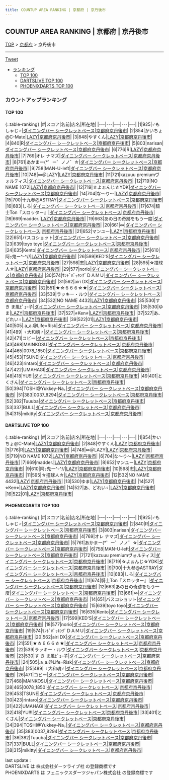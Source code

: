 ```yaml
---
title: COUNTUP AREA RANKING | 京都府 | 京丹後市
---
```

## COUNTUP AREA RANKING | 京都府 | 京丹後市

[TOP](/darts/rank/) > [京都府](/darts/rank/京都府/) > 京丹後市

___

<a href="https://twitter.com/share?ref_src=twsrc%5Etfw" data-text="COUNTUP AREA RANKING | 京都府京丹後市" class="twitter-share-button" data-hashtags="DARTSLIVE,PHOENIXDARTS,darts,ダーツ" data-show-count="false">Tweet</a>

* [ランキング](#カウントアップランキング)
    * [TOP 100](#top-100)
    * [DARTSLIVE TOP 100](#dartslive-top-100)
    * [PHOENIXDARTS TOP 100](#phoenixdarts-top-100)

### カウントアップランキング

#### TOP 100



{:.table-ranking}
|#|スコア|名前|店名|所在地|
|---|---|---|---|---|
|1|925|<span class="rank-name-pd">♂もしゃじ♂</span>|<a href="https://vs.phoenixdarts.com/jp/shop/shopDetailInfo/s_90123?s_seq=90123">ダイニングバー シークレットベース</a>|<a href="/darts/rank/京都府/京丹後市">京都府京丹後市</a>|
|2|854|<span class="rank-name-dl">かいちょ@C-Mate</span>|<a href="https://search.dartslive.com/jp/shop/1de4281c0feec5f90d9b047a20a7ba1e">LAZY</a>|<a href="/darts/rank/京都府/京丹後市">京都府京丹後市</a>|
|3|848|<span class="rank-name-dl">やすくん</span>|<a href="https://search.dartslive.com/jp/shop/1de4281c0feec5f90d9b047a20a7ba1e">LAZY</a>|<a href="/darts/rank/京都府/京丹後市">京都府京丹後市</a>|
|4|840|<span class="rank-name-pd">R</span>|<a href="https://vs.phoenixdarts.com/jp/shop/shopDetailInfo/s_90123?s_seq=90123">ダイニングバー シークレットベース</a>|<a href="/darts/rank/京都府/京丹後市">京都府京丹後市</a>|
|5|803|<span class="rank-name-pd">narisan</span>|<a href="https://vs.phoenixdarts.com/jp/shop/shopDetailInfo/s_90123?s_seq=90123">ダイニングバー シークレットベース</a>|<a href="/darts/rank/京都府/京丹後市">京都府京丹後市</a>|
|6|776|<span class="rank-name-dl">R</span>|<a href="https://search.dartslive.com/jp/shop/1de4281c0feec5f90d9b047a20a7ba1e">LAZY</a>|<a href="/darts/rank/京都府/京丹後市">京都府京丹後市</a>|
|7|769|<span class="rank-name-pd">オレ ナマズ</span>|<a href="https://vs.phoenixdarts.com/jp/shop/shopDetailInfo/s_90123?s_seq=90123">ダイニングバー シークレットベース</a>|<a href="/darts/rank/京都府/京丹後市">京都府京丹後市</a>|
|8|761|<span class="rank-name-pd">あかまー(*゜ー゜ノノ゛☆</span>|<a href="https://vs.phoenixdarts.com/jp/shop/shopDetailInfo/s_90123?s_seq=90123">ダイニングバー シークレットベース</a>|<a href="/darts/rank/京都府/京丹後市">京都府京丹後市</a>|
|9|758|<span class="rank-name-pd">MAN-U-left</span>|<a href="https://vs.phoenixdarts.com/jp/shop/shopDetailInfo/s_90123?s_seq=90123">ダイニングバー シークレットベース</a>|<a href="/darts/rank/京都府/京丹後市">京都府京丹後市</a>|
|10|748|<span class="rank-name-dl">∞＠LAZY</span>|<a href="https://search.dartslive.com/jp/shop/1de4281c0feec5f90d9b047a20a7ba1e">LAZY</a>|<a href="/darts/rank/京都府/京丹後市">京都府京丹後市</a>|
|11|721|<span class="rank-name-pd">kazuuu premiumヴォルティス</span>|<a href="https://vs.phoenixdarts.com/jp/shop/shopDetailInfo/s_90123?s_seq=90123">ダイニングバー シークレットベース</a>|<a href="/darts/rank/京都府/京丹後市">京都府京丹後市</a>|
|12|719|<span class="rank-name-dl">NO NAME 1072</span>|<a href="https://search.dartslive.com/jp/shop/1de4281c0feec5f90d9b047a20a7ba1e">LAZY</a>|<a href="/darts/rank/京都府/京丹後市">京都府京丹後市</a>|
|12|719|<span class="rank-name-pd">☆よぉんじ☆YDK</span>|<a href="https://vs.phoenixdarts.com/jp/shop/shopDetailInfo/s_90123?s_seq=90123">ダイニングバー シークレットベース</a>|<a href="/darts/rank/京都府/京丹後市">京都府京丹後市</a>|
|14|704|<span class="rank-name-dl">な〜り〜</span>|<a href="https://search.dartslive.com/jp/shop/1de4281c0feec5f90d9b047a20a7ba1e">LAZY</a>|<a href="/darts/rank/京都府/京丹後市">京都府京丹後市</a>|
|15|700|<span class="rank-name-pd">十九参@ASTRAY</span>|<a href="https://vs.phoenixdarts.com/jp/shop/shopDetailInfo/s_90123?s_seq=90123">ダイニングバー シークレットベース</a>|<a href="/darts/rank/京都府/京丹後市">京都府京丹後市</a>|
|16|683|<span class="rank-name-pd">しろ</span>|<a href="https://vs.phoenixdarts.com/jp/shop/shopDetailInfo/s_90123?s_seq=90123">ダイニングバー シークレットベース</a>|<a href="/darts/rank/京都府/京丹後市">京都府京丹後市</a>|
|17|674|<span class="rank-name-pd">騎士Ton『スロッター』</span>|<a href="https://vs.phoenixdarts.com/jp/shop/shopDetailInfo/s_90123?s_seq=90123">ダイニングバー シークレットベース</a>|<a href="/darts/rank/京都府/京丹後市">京都府京丹後市</a>|
|18|669|<span class="rank-name-dl">madder.</span>|<a href="https://search.dartslive.com/jp/shop/1de4281c0feec5f90d9b047a20a7ba1e">LAZY</a>|<a href="/darts/rank/京都府/京丹後市">京都府京丹後市</a>|
|19|663|<span class="rank-name-pd">あの日の奇跡をもう一度</span>|<a href="https://vs.phoenixdarts.com/jp/shop/shopDetailInfo/s_90123?s_seq=90123">ダイニングバー シークレットベース</a>|<a href="/darts/rank/京都府/京丹後市">京都府京丹後市</a>|
|20|661|<span class="rank-name-pd">∞</span>|<a href="https://vs.phoenixdarts.com/jp/shop/shopDetailInfo/s_90123?s_seq=90123">ダイニングバー シークレットベース</a>|<a href="/darts/rank/京都府/京丹後市">京都府京丹後市</a>|
|21|652|<span class="rank-name-dl">マンユー</span>|<a href="https://search.dartslive.com/jp/shop/1de4281c0feec5f90d9b047a20a7ba1e">LAZY</a>|<a href="/darts/rank/京都府/京丹後市">京都府京丹後市</a>|
|22|651|<span class="rank-name-pd">バスコショット</span>|<a href="https://vs.phoenixdarts.com/jp/shop/shopDetailInfo/s_90123?s_seq=90123">ダイニングバー シークレットベース</a>|<a href="/darts/rank/京都府/京丹後市">京都府京丹後市</a>|
|23|639|<span class="rank-name-pd">toyo toyo</span>|<a href="https://vs.phoenixdarts.com/jp/shop/shopDetailInfo/s_90123?s_seq=90123">ダイニングバー シークレットベース</a>|<a href="/darts/rank/京都府/京丹後市">京都府京丹後市</a>|
|24|635|<span class="rank-name-pd">Kento</span>|<a href="https://vs.phoenixdarts.com/jp/shop/shopDetailInfo/s_90123?s_seq=90123">ダイニングバー シークレットベース</a>|<a href="/darts/rank/京都府/京丹後市">京都府京丹後市</a>|
|25|610|<span class="rank-name-dl">阿ｯ鬼ー^-^//</span>|<a href="https://search.dartslive.com/jp/shop/1de4281c0feec5f90d9b047a20a7ba1e">LAZY</a>|<a href="/darts/rank/京都府/京丹後市">京都府京丹後市</a>|
|26|599|<span class="rank-name-pd">KED&#x27;S</span>|<a href="https://vs.phoenixdarts.com/jp/shop/shopDetailInfo/s_90123?s_seq=90123">ダイニングバー シークレットベース</a>|<a href="/darts/rank/京都府/京丹後市">京都府京丹後市</a>|
|27|598|<span class="rank-name-dl">志</span>|<a href="https://search.dartslive.com/jp/shop/1de4281c0feec5f90d9b047a20a7ba1e">LAZY</a>|<a href="/darts/rank/京都府/京丹後市">京都府京丹後市</a>|
|28|595|<span class="rank-name-dl">☆撞球人☆</span>|<a href="https://search.dartslive.com/jp/shop/1de4281c0feec5f90d9b047a20a7ba1e">LAZY</a>|<a href="/darts/rank/京都府/京丹後市">京都府京丹後市</a>|
|29|577|<span class="rank-name-pd">norio</span>|<a href="https://vs.phoenixdarts.com/jp/shop/shopDetailInfo/s_90123?s_seq=90123">ダイニングバー シークレットベース</a>|<a href="/darts/rank/京都府/京丹後市">京都府京丹後市</a>|
|30|574|<span class="rank-name-pd">ｻﾝﾄﾞﾊﾞｯｷﾝｸﾞＤＡＭＵ</span>|<a href="https://vs.phoenixdarts.com/jp/shop/shopDetailInfo/s_90123?s_seq=90123">ダイニングバー シークレットベース</a>|<a href="/darts/rank/京都府/京丹後市">京都府京丹後市</a>|
|31|562|<span class="rank-name-pd">airi DX</span>|<a href="https://vs.phoenixdarts.com/jp/shop/shopDetailInfo/s_90123?s_seq=90123">ダイニングバー シークレットベース</a>|<a href="/darts/rank/京都府/京丹後市">京都府京丹後市</a>|
|32|551|<span class="rank-name-pd">★☆６６６☆★</span>|<a href="https://vs.phoenixdarts.com/jp/shop/shopDetailInfo/s_90123?s_seq=90123">ダイニングバー シークレットベース</a>|<a href="/darts/rank/京都府/京丹後市">京都府京丹後市</a>|
|33|539|<span class="rank-name-pd">ラッキー・ルウ</span>|<a href="https://vs.phoenixdarts.com/jp/shop/shopDetailInfo/s_90123?s_seq=90123">ダイニングバー シークレットベース</a>|<a href="/darts/rank/京都府/京丹後市">京都府京丹後市</a>|
|34|532|<span class="rank-name-dl">NO NAME 4432</span>|<a href="https://search.dartslive.com/jp/shop/1de4281c0feec5f90d9b047a20a7ba1e">LAZY</a>|<a href="/darts/rank/京都府/京丹後市">京都府京丹後市</a>|
|35|530|<span class="rank-name-pd">す き ま風ﾋﾟｭｰ子</span>|<a href="https://vs.phoenixdarts.com/jp/shop/shopDetailInfo/s_90123?s_seq=90123">ダイニングバー シークレットベース</a>|<a href="/darts/rank/京都府/京丹後市">京都府京丹後市</a>|
|35|530|<span class="rank-name-dl">ゆま</span>|<a href="https://search.dartslive.com/jp/shop/1de4281c0feec5f90d9b047a20a7ba1e">LAZY</a>|<a href="/darts/rank/京都府/京丹後市">京都府京丹後市</a>|
|37|527|<span class="rank-name-dl">⭐︎Ken⭐︎</span>|<a href="https://search.dartslive.com/jp/shop/1de4281c0feec5f90d9b047a20a7ba1e">LAZY</a>|<a href="/darts/rank/京都府/京丹後市">京都府京丹後市</a>|
|37|527|<span class="rank-name-dl">あ、どれい♀</span>|<a href="https://search.dartslive.com/jp/shop/1de4281c0feec5f90d9b047a20a7ba1e">LAZY</a>|<a href="/darts/rank/京都府/京丹後市">京都府京丹後市</a>|
|39|522|<span class="rank-name-dl">01</span>|<a href="https://search.dartslive.com/jp/shop/1de4281c0feec5f90d9b047a20a7ba1e">LAZY</a>|<a href="/darts/rank/京都府/京丹後市">京都府京丹後市</a>|
|40|505|<span class="rank-name-pd">.a_a.@Life=Risk</span>|<a href="https://vs.phoenixdarts.com/jp/shop/shopDetailInfo/s_90123?s_seq=90123">ダイニングバー シークレットベース</a>|<a href="/darts/rank/京都府/京丹後市">京都府京丹後市</a>|
|41|489|<span class="rank-name-pd">︎︎ ♀大和魂♂</span>|<a href="https://vs.phoenixdarts.com/jp/shop/shopDetailInfo/s_90123?s_seq=90123">ダイニングバー シークレットベース</a>|<a href="/darts/rank/京都府/京丹後市">京都府京丹後市</a>|
|42|471|<span class="rank-name-pd">コビー</span>|<a href="https://vs.phoenixdarts.com/jp/shop/shopDetailInfo/s_90123?s_seq=90123">ダイニングバー シークレットベース</a>|<a href="/darts/rank/京都府/京丹後市">京都府京丹後市</a>|
|43|468|<span class="rank-name-pd">MAINKOSU</span>|<a href="https://vs.phoenixdarts.com/jp/shop/shopDetailInfo/s_90123?s_seq=90123">ダイニングバー シークレットベース</a>|<a href="/darts/rank/京都府/京丹後市">京都府京丹後市</a>|
|44|465|<span class="rank-name-pd">0078_1850</span>|<a href="https://vs.phoenixdarts.com/jp/shop/shopDetailInfo/s_90123?s_seq=90123">ダイニングバー シークレットベース</a>|<a href="/darts/rank/京都府/京丹後市">京都府京丹後市</a>|
|45|453|<span class="rank-name-pd">TSUNE</span>|<a href="https://vs.phoenixdarts.com/jp/shop/shopDetailInfo/s_90123?s_seq=90123">ダイニングバー シークレットベース</a>|<a href="/darts/rank/京都府/京丹後市">京都府京丹後市</a>|
|46|423|<span class="rank-name-pd">rintaro</span>|<a href="https://vs.phoenixdarts.com/jp/shop/shopDetailInfo/s_90123?s_seq=90123">ダイニングバー シークレットベース</a>|<a href="/darts/rank/京都府/京丹後市">京都府京丹後市</a>|
|47|422|<span class="rank-name-pd">UMAHAGI</span>|<a href="https://vs.phoenixdarts.com/jp/shop/shopDetailInfo/s_90123?s_seq=90123">ダイニングバー シークレットベース</a>|<a href="/darts/rank/京都府/京丹後市">京都府京丹後市</a>|
|48|418|<span class="rank-name-pd">YU!!!</span>|<a href="https://vs.phoenixdarts.com/jp/shop/shopDetailInfo/s_90123?s_seq=90123">ダイニングバー シークレットベース</a>|<a href="/darts/rank/京都府/京丹後市">京都府京丹後市</a>|
|49|401|<span class="rank-name-pd">とくさん</span>|<a href="https://vs.phoenixdarts.com/jp/shop/shopDetailInfo/s_90123?s_seq=90123">ダイニングバー シークレットベース</a>|<a href="/darts/rank/京都府/京丹後市">京都府京丹後市</a>|
|50|394|<span class="rank-name-pd">TOSHI@Yukkey-Na｡</span>|<a href="https://vs.phoenixdarts.com/jp/shop/shopDetailInfo/s_90123?s_seq=90123">ダイニングバー シークレットベース</a>|<a href="/darts/rank/京都府/京丹後市">京都府京丹後市</a>|
|51|383|<span class="rank-name-pd">0037_8294</span>|<a href="https://vs.phoenixdarts.com/jp/shop/shopDetailInfo/s_90123?s_seq=90123">ダイニングバー シークレットベース</a>|<a href="/darts/rank/京都府/京丹後市">京都府京丹後市</a>|
|52|382|<span class="rank-name-pd">Tuuuba</span>|<a href="https://vs.phoenixdarts.com/jp/shop/shopDetailInfo/s_90123?s_seq=90123">ダイニングバー シークレットベース</a>|<a href="/darts/rank/京都府/京丹後市">京都府京丹後市</a>|
|53|337|<span class="rank-name-pd">BULL</span>|<a href="https://vs.phoenixdarts.com/jp/shop/shopDetailInfo/s_90123?s_seq=90123">ダイニングバー シークレットベース</a>|<a href="/darts/rank/京都府/京丹後市">京都府京丹後市</a>|
|54|315|<span class="rank-name-pd">mikitty</span>|<a href="https://vs.phoenixdarts.com/jp/shop/shopDetailInfo/s_90123?s_seq=90123">ダイニングバー シークレットベース</a>|<a href="/darts/rank/京都府/京丹後市">京都府京丹後市</a>|


#### DARTSLIVE TOP 100



{:.table-ranking}
|#|スコア|名前|店名|所在地|
|---|---|---|---|---|
|1|854|<span class="rank-name-dl">かいちょ@C-Mate</span>|<a href="https://search.dartslive.com/jp/shop/1de4281c0feec5f90d9b047a20a7ba1e">LAZY</a>|<a href="/darts/rank/京都府/京丹後市">京都府京丹後市</a>|
|2|848|<span class="rank-name-dl">やすくん</span>|<a href="https://search.dartslive.com/jp/shop/1de4281c0feec5f90d9b047a20a7ba1e">LAZY</a>|<a href="/darts/rank/京都府/京丹後市">京都府京丹後市</a>|
|3|776|<span class="rank-name-dl">R</span>|<a href="https://search.dartslive.com/jp/shop/1de4281c0feec5f90d9b047a20a7ba1e">LAZY</a>|<a href="/darts/rank/京都府/京丹後市">京都府京丹後市</a>|
|4|748|<span class="rank-name-dl">∞＠LAZY</span>|<a href="https://search.dartslive.com/jp/shop/1de4281c0feec5f90d9b047a20a7ba1e">LAZY</a>|<a href="/darts/rank/京都府/京丹後市">京都府京丹後市</a>|
|5|719|<span class="rank-name-dl">NO NAME 1072</span>|<a href="https://search.dartslive.com/jp/shop/1de4281c0feec5f90d9b047a20a7ba1e">LAZY</a>|<a href="/darts/rank/京都府/京丹後市">京都府京丹後市</a>|
|6|704|<span class="rank-name-dl">な〜り〜</span>|<a href="https://search.dartslive.com/jp/shop/1de4281c0feec5f90d9b047a20a7ba1e">LAZY</a>|<a href="/darts/rank/京都府/京丹後市">京都府京丹後市</a>|
|7|669|<span class="rank-name-dl">madder.</span>|<a href="https://search.dartslive.com/jp/shop/1de4281c0feec5f90d9b047a20a7ba1e">LAZY</a>|<a href="/darts/rank/京都府/京丹後市">京都府京丹後市</a>|
|8|652|<span class="rank-name-dl">マンユー</span>|<a href="https://search.dartslive.com/jp/shop/1de4281c0feec5f90d9b047a20a7ba1e">LAZY</a>|<a href="/darts/rank/京都府/京丹後市">京都府京丹後市</a>|
|9|610|<span class="rank-name-dl">阿ｯ鬼ー^-^//</span>|<a href="https://search.dartslive.com/jp/shop/1de4281c0feec5f90d9b047a20a7ba1e">LAZY</a>|<a href="/darts/rank/京都府/京丹後市">京都府京丹後市</a>|
|10|598|<span class="rank-name-dl">志</span>|<a href="https://search.dartslive.com/jp/shop/1de4281c0feec5f90d9b047a20a7ba1e">LAZY</a>|<a href="/darts/rank/京都府/京丹後市">京都府京丹後市</a>|
|11|595|<span class="rank-name-dl">☆撞球人☆</span>|<a href="https://search.dartslive.com/jp/shop/1de4281c0feec5f90d9b047a20a7ba1e">LAZY</a>|<a href="/darts/rank/京都府/京丹後市">京都府京丹後市</a>|
|12|532|<span class="rank-name-dl">NO NAME 4432</span>|<a href="https://search.dartslive.com/jp/shop/1de4281c0feec5f90d9b047a20a7ba1e">LAZY</a>|<a href="/darts/rank/京都府/京丹後市">京都府京丹後市</a>|
|13|530|<span class="rank-name-dl">ゆま</span>|<a href="https://search.dartslive.com/jp/shop/1de4281c0feec5f90d9b047a20a7ba1e">LAZY</a>|<a href="/darts/rank/京都府/京丹後市">京都府京丹後市</a>|
|14|527|<span class="rank-name-dl">⭐︎Ken⭐︎</span>|<a href="https://search.dartslive.com/jp/shop/1de4281c0feec5f90d9b047a20a7ba1e">LAZY</a>|<a href="/darts/rank/京都府/京丹後市">京都府京丹後市</a>|
|14|527|<span class="rank-name-dl">あ、どれい♀</span>|<a href="https://search.dartslive.com/jp/shop/1de4281c0feec5f90d9b047a20a7ba1e">LAZY</a>|<a href="/darts/rank/京都府/京丹後市">京都府京丹後市</a>|
|16|522|<span class="rank-name-dl">01</span>|<a href="https://search.dartslive.com/jp/shop/1de4281c0feec5f90d9b047a20a7ba1e">LAZY</a>|<a href="/darts/rank/京都府/京丹後市">京都府京丹後市</a>|


#### PHOENIXDARTS TOP 100



{:.table-ranking}
|#|スコア|名前|店名|所在地|
|---|---|---|---|---|
|1|925|<span class="rank-name-pd">♂もしゃじ♂</span>|<a href="https://vs.phoenixdarts.com/jp/shop/shopDetailInfo/s_90123?s_seq=90123">ダイニングバー シークレットベース</a>|<a href="/darts/rank/京都府/京丹後市">京都府京丹後市</a>|
|2|840|<span class="rank-name-pd">R</span>|<a href="https://vs.phoenixdarts.com/jp/shop/shopDetailInfo/s_90123?s_seq=90123">ダイニングバー シークレットベース</a>|<a href="/darts/rank/京都府/京丹後市">京都府京丹後市</a>|
|3|803|<span class="rank-name-pd">narisan</span>|<a href="https://vs.phoenixdarts.com/jp/shop/shopDetailInfo/s_90123?s_seq=90123">ダイニングバー シークレットベース</a>|<a href="/darts/rank/京都府/京丹後市">京都府京丹後市</a>|
|4|769|<span class="rank-name-pd">オレ ナマズ</span>|<a href="https://vs.phoenixdarts.com/jp/shop/shopDetailInfo/s_90123?s_seq=90123">ダイニングバー シークレットベース</a>|<a href="/darts/rank/京都府/京丹後市">京都府京丹後市</a>|
|5|761|<span class="rank-name-pd">あかまー(*゜ー゜ノノ゛☆</span>|<a href="https://vs.phoenixdarts.com/jp/shop/shopDetailInfo/s_90123?s_seq=90123">ダイニングバー シークレットベース</a>|<a href="/darts/rank/京都府/京丹後市">京都府京丹後市</a>|
|6|758|<span class="rank-name-pd">MAN-U-left</span>|<a href="https://vs.phoenixdarts.com/jp/shop/shopDetailInfo/s_90123?s_seq=90123">ダイニングバー シークレットベース</a>|<a href="/darts/rank/京都府/京丹後市">京都府京丹後市</a>|
|7|721|<span class="rank-name-pd">kazuuu premiumヴォルティス</span>|<a href="https://vs.phoenixdarts.com/jp/shop/shopDetailInfo/s_90123?s_seq=90123">ダイニングバー シークレットベース</a>|<a href="/darts/rank/京都府/京丹後市">京都府京丹後市</a>|
|8|719|<span class="rank-name-pd">☆よぉんじ☆YDK</span>|<a href="https://vs.phoenixdarts.com/jp/shop/shopDetailInfo/s_90123?s_seq=90123">ダイニングバー シークレットベース</a>|<a href="/darts/rank/京都府/京丹後市">京都府京丹後市</a>|
|9|700|<span class="rank-name-pd">十九参@ASTRAY</span>|<a href="https://vs.phoenixdarts.com/jp/shop/shopDetailInfo/s_90123?s_seq=90123">ダイニングバー シークレットベース</a>|<a href="/darts/rank/京都府/京丹後市">京都府京丹後市</a>|
|10|683|<span class="rank-name-pd">しろ</span>|<a href="https://vs.phoenixdarts.com/jp/shop/shopDetailInfo/s_90123?s_seq=90123">ダイニングバー シークレットベース</a>|<a href="/darts/rank/京都府/京丹後市">京都府京丹後市</a>|
|11|674|<span class="rank-name-pd">騎士Ton『スロッター』</span>|<a href="https://vs.phoenixdarts.com/jp/shop/shopDetailInfo/s_90123?s_seq=90123">ダイニングバー シークレットベース</a>|<a href="/darts/rank/京都府/京丹後市">京都府京丹後市</a>|
|12|663|<span class="rank-name-pd">あの日の奇跡をもう一度</span>|<a href="https://vs.phoenixdarts.com/jp/shop/shopDetailInfo/s_90123?s_seq=90123">ダイニングバー シークレットベース</a>|<a href="/darts/rank/京都府/京丹後市">京都府京丹後市</a>|
|13|661|<span class="rank-name-pd">∞</span>|<a href="https://vs.phoenixdarts.com/jp/shop/shopDetailInfo/s_90123?s_seq=90123">ダイニングバー シークレットベース</a>|<a href="/darts/rank/京都府/京丹後市">京都府京丹後市</a>|
|14|651|<span class="rank-name-pd">バスコショット</span>|<a href="https://vs.phoenixdarts.com/jp/shop/shopDetailInfo/s_90123?s_seq=90123">ダイニングバー シークレットベース</a>|<a href="/darts/rank/京都府/京丹後市">京都府京丹後市</a>|
|15|639|<span class="rank-name-pd">toyo toyo</span>|<a href="https://vs.phoenixdarts.com/jp/shop/shopDetailInfo/s_90123?s_seq=90123">ダイニングバー シークレットベース</a>|<a href="/darts/rank/京都府/京丹後市">京都府京丹後市</a>|
|16|635|<span class="rank-name-pd">Kento</span>|<a href="https://vs.phoenixdarts.com/jp/shop/shopDetailInfo/s_90123?s_seq=90123">ダイニングバー シークレットベース</a>|<a href="/darts/rank/京都府/京丹後市">京都府京丹後市</a>|
|17|599|<span class="rank-name-pd">KED&#x27;S</span>|<a href="https://vs.phoenixdarts.com/jp/shop/shopDetailInfo/s_90123?s_seq=90123">ダイニングバー シークレットベース</a>|<a href="/darts/rank/京都府/京丹後市">京都府京丹後市</a>|
|18|577|<span class="rank-name-pd">norio</span>|<a href="https://vs.phoenixdarts.com/jp/shop/shopDetailInfo/s_90123?s_seq=90123">ダイニングバー シークレットベース</a>|<a href="/darts/rank/京都府/京丹後市">京都府京丹後市</a>|
|19|574|<span class="rank-name-pd">ｻﾝﾄﾞﾊﾞｯｷﾝｸﾞＤＡＭＵ</span>|<a href="https://vs.phoenixdarts.com/jp/shop/shopDetailInfo/s_90123?s_seq=90123">ダイニングバー シークレットベース</a>|<a href="/darts/rank/京都府/京丹後市">京都府京丹後市</a>|
|20|562|<span class="rank-name-pd">airi DX</span>|<a href="https://vs.phoenixdarts.com/jp/shop/shopDetailInfo/s_90123?s_seq=90123">ダイニングバー シークレットベース</a>|<a href="/darts/rank/京都府/京丹後市">京都府京丹後市</a>|
|21|551|<span class="rank-name-pd">★☆６６６☆★</span>|<a href="https://vs.phoenixdarts.com/jp/shop/shopDetailInfo/s_90123?s_seq=90123">ダイニングバー シークレットベース</a>|<a href="/darts/rank/京都府/京丹後市">京都府京丹後市</a>|
|22|539|<span class="rank-name-pd">ラッキー・ルウ</span>|<a href="https://vs.phoenixdarts.com/jp/shop/shopDetailInfo/s_90123?s_seq=90123">ダイニングバー シークレットベース</a>|<a href="/darts/rank/京都府/京丹後市">京都府京丹後市</a>|
|23|530|<span class="rank-name-pd">す き ま風ﾋﾟｭｰ子</span>|<a href="https://vs.phoenixdarts.com/jp/shop/shopDetailInfo/s_90123?s_seq=90123">ダイニングバー シークレットベース</a>|<a href="/darts/rank/京都府/京丹後市">京都府京丹後市</a>|
|24|505|<span class="rank-name-pd">.a_a.@Life=Risk</span>|<a href="https://vs.phoenixdarts.com/jp/shop/shopDetailInfo/s_90123?s_seq=90123">ダイニングバー シークレットベース</a>|<a href="/darts/rank/京都府/京丹後市">京都府京丹後市</a>|
|25|489|<span class="rank-name-pd">︎︎ ♀大和魂♂</span>|<a href="https://vs.phoenixdarts.com/jp/shop/shopDetailInfo/s_90123?s_seq=90123">ダイニングバー シークレットベース</a>|<a href="/darts/rank/京都府/京丹後市">京都府京丹後市</a>|
|26|471|<span class="rank-name-pd">コビー</span>|<a href="https://vs.phoenixdarts.com/jp/shop/shopDetailInfo/s_90123?s_seq=90123">ダイニングバー シークレットベース</a>|<a href="/darts/rank/京都府/京丹後市">京都府京丹後市</a>|
|27|468|<span class="rank-name-pd">MAINKOSU</span>|<a href="https://vs.phoenixdarts.com/jp/shop/shopDetailInfo/s_90123?s_seq=90123">ダイニングバー シークレットベース</a>|<a href="/darts/rank/京都府/京丹後市">京都府京丹後市</a>|
|28|465|<span class="rank-name-pd">0078_1850</span>|<a href="https://vs.phoenixdarts.com/jp/shop/shopDetailInfo/s_90123?s_seq=90123">ダイニングバー シークレットベース</a>|<a href="/darts/rank/京都府/京丹後市">京都府京丹後市</a>|
|29|453|<span class="rank-name-pd">TSUNE</span>|<a href="https://vs.phoenixdarts.com/jp/shop/shopDetailInfo/s_90123?s_seq=90123">ダイニングバー シークレットベース</a>|<a href="/darts/rank/京都府/京丹後市">京都府京丹後市</a>|
|30|423|<span class="rank-name-pd">rintaro</span>|<a href="https://vs.phoenixdarts.com/jp/shop/shopDetailInfo/s_90123?s_seq=90123">ダイニングバー シークレットベース</a>|<a href="/darts/rank/京都府/京丹後市">京都府京丹後市</a>|
|31|422|<span class="rank-name-pd">UMAHAGI</span>|<a href="https://vs.phoenixdarts.com/jp/shop/shopDetailInfo/s_90123?s_seq=90123">ダイニングバー シークレットベース</a>|<a href="/darts/rank/京都府/京丹後市">京都府京丹後市</a>|
|32|418|<span class="rank-name-pd">YU!!!</span>|<a href="https://vs.phoenixdarts.com/jp/shop/shopDetailInfo/s_90123?s_seq=90123">ダイニングバー シークレットベース</a>|<a href="/darts/rank/京都府/京丹後市">京都府京丹後市</a>|
|33|401|<span class="rank-name-pd">とくさん</span>|<a href="https://vs.phoenixdarts.com/jp/shop/shopDetailInfo/s_90123?s_seq=90123">ダイニングバー シークレットベース</a>|<a href="/darts/rank/京都府/京丹後市">京都府京丹後市</a>|
|34|394|<span class="rank-name-pd">TOSHI@Yukkey-Na｡</span>|<a href="https://vs.phoenixdarts.com/jp/shop/shopDetailInfo/s_90123?s_seq=90123">ダイニングバー シークレットベース</a>|<a href="/darts/rank/京都府/京丹後市">京都府京丹後市</a>|
|35|383|<span class="rank-name-pd">0037_8294</span>|<a href="https://vs.phoenixdarts.com/jp/shop/shopDetailInfo/s_90123?s_seq=90123">ダイニングバー シークレットベース</a>|<a href="/darts/rank/京都府/京丹後市">京都府京丹後市</a>|
|36|382|<span class="rank-name-pd">Tuuuba</span>|<a href="https://vs.phoenixdarts.com/jp/shop/shopDetailInfo/s_90123?s_seq=90123">ダイニングバー シークレットベース</a>|<a href="/darts/rank/京都府/京丹後市">京都府京丹後市</a>|
|37|337|<span class="rank-name-pd">BULL</span>|<a href="https://vs.phoenixdarts.com/jp/shop/shopDetailInfo/s_90123?s_seq=90123">ダイニングバー シークレットベース</a>|<a href="/darts/rank/京都府/京丹後市">京都府京丹後市</a>|
|38|315|<span class="rank-name-pd">mikitty</span>|<a href="https://vs.phoenixdarts.com/jp/shop/shopDetailInfo/s_90123?s_seq=90123">ダイニングバー シークレットベース</a>|<a href="/darts/rank/京都府/京丹後市">京都府京丹後市</a>|


<div class="footer border-top border-gray-light mt-5 pt-3 text-right text-gray">
    last update : <span style="font-weight: italic" id="foot_last_modified"></span><br />
    DARTSLIVE は 株式会社ダーツライブ社 の登録商標です<br />
    PHOENIXDARTS は フェニックスダーツジャパン株式会社 の登録商標です<br />
</div>

<script src="https://cdnjs.cloudflare.com/ajax/libs/jquery.tablesorter/2.31.3/js/jquery.tablesorter.min.js" integrity="sha512-qzgd5cYSZcosqpzpn7zF2ZId8f/8CHmFKZ8j7mU4OUXTNRd5g+ZHBPsgKEwoqxCtdQvExE5LprwwPAgoicguNg==" crossorigin="anonymous" referrerpolicy="no-referrer"></script>
<link rel="stylesheet" href="https://cdnjs.cloudflare.com/ajax/libs/jquery.tablesorter/2.31.3/css/theme.default.min.css" integrity="sha512-wghhOJkjQX0Lh3NSWvNKeZ0ZpNn+SPVXX1Qyc9OCaogADktxrBiBdKGDoqVUOyhStvMBmJQ8ZdMHiR3wuEq8+w==" crossorigin="anonymous" referrerpolicy="no-referrer" />
<script>
$(function() {
    $(".table-ranking").tablesorter({sortList:[[0, 0]]});
    $("#foot_last_modified").text(formatDate(new Date(document.lastModified), 'yyyy-MM-dd HH:mm:ss'));
});
</script>

<script async src="https://platform.twitter.com/widgets.js" charset="utf-8"></script>